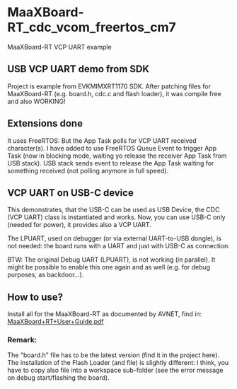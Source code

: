 # MaaXBoard-RT_cdc_vcom_freertos_cm7
 MaaXBoard-RT VCP UART example

## USB VCP UART demo from SDK
Project is example from EVKMIMXRT1170 SDK.
After patching files for MaaXBoard-RT (e.g. board.h, cdc.c and flash loader),
it was compile free and also WORKING!

## Extensions done
It uses FreeRTOS: But the App Task polls for VCP UART received character(s).
I have added to use FreeRTOS Queue Event to trigger App Task (now in blocking mode, waiting yo release the receiver App Task from USB stack).
USB stack sends event to release the App Task waiting for something received
(not polling anymore in full speed).

## VCP UART on USB-C device
This demonstrates, that the USB-C can be used as USB Device, the CDC (VCP UART)
class is instantiated and works.
Now, you can use USB-C only (needed for power), it provides also a VCP UART.

The LPUART, used on debugger (or via external UART-to-USB dongle), is not needed:
the board runs with a UART and just with USB-C as connection.

BTW: The original Debug UART (LPUART), is not working (in parallel).
It might be possible to enable this one again and as well (e.g. for debug purposes, as backdoor...).

## How to use?
Install all for the MaaXBoard-RT as documented by AVNET, find in:
[MaaXBoard+RT+User+Guide.pdf](https://www.avnet.com/wps/wcm/connect/onesite/15a1365e-b32e-488a-b355-e4c795934926/MaaXBoard+RT+User+Guide+%28v1.0%29.pdf?MOD=AJPERES&CACHEID=ROOTWORKSPACE.Z18_NA5A1I41L0ICD0ABNDMDDG0000-15a1365e-b32e-488a-b355-e4c795934926-nM9ynBT)

### Remark:
The "board.h" file has to be the latest version (find it in the project here).
The installation of the Flash Loader (and file) is slightly different:
I think, you have to copy also file into a workspace sub-folder (see the error message on debug start/flashing the board).

